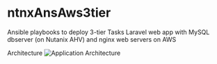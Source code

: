 # ntnxAnsAws3tier
Ansible playbooks to deploy 3-tier Tasks Laravel web app with MySQL dbserver (on Nutanix AHV) and nginx web servers on AWS

Architecture
![Application Architecture](images/arch-ansible-small.jpg)
